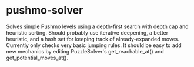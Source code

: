 # pushmo-solver

Solves simple Pushmo levels using a depth-first search with depth cap and heuristic sorting. Should probably use iterative deepening, a better heuristic, and a hash set for keeping track of already-expanded moves. Currently only checks very basic jumping rules. It should be easy to add new mechanics by editing PuzzleSolver's get_reachable_at() and get_potential_moves_at().
